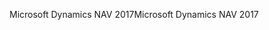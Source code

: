 <span data-ttu-id="885d6-101">Microsoft Dynamics NAV 2017</span><span class="sxs-lookup"><span data-stu-id="885d6-101">Microsoft Dynamics NAV 2017</span></span>